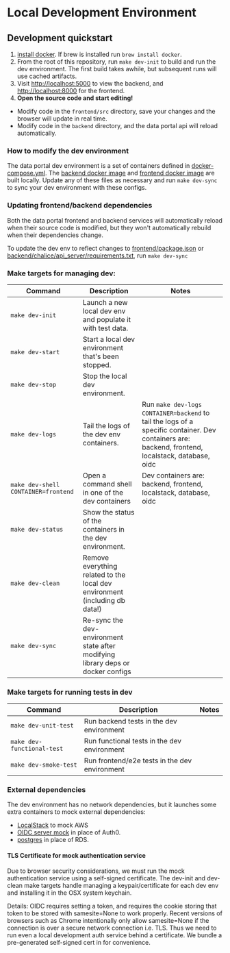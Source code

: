 # Local Development Environment

## Development quickstart
1. [install docker](https://docs.docker.com/get-docker/). If brew is installed run `brew install docker`.
1. From the root of this repository, run `make dev-init` to build and run the dev environment. The first build takes awhile, but subsequent runs will use cached artifacts.
1. Visit [http://localhost:5000](http://localhost:5000) to view the backend, and [http://localhost:8000](http://localhost:8000) for the frontend.
1. **Open the source code and start editing!**
  - Modify code in the `frontend/src` directory, save your changes and the browser will update in real time.
  - Modify code in the `backend` directory, and the data portal api will reload automatically.

### How to modify the dev environment
The data portal dev environment is a set of containers defined in [docker-compose.yml](docker-compose.yml). The [backend docker image](backend/Dockerfile) and [frontend docker image](frontend/Dockerfile) are built locally. Update any of these files as necessary and run `make dev-sync` to sync your dev environment with these configs.

### Updating frontend/backend dependencies
Both the data portal frontend and backend services will automatically reload when their source code is modified, but they won't automatically rebuild when their dependencies change.

To update the dev env to reflect changes to [frontend/package.json](frontend/package.json) or [backend/chalice/api_server/requirements.txt](backend/chalice/api_server/requirements.txt), run `make dev-sync`

### Make targets for managing dev:

| Command                 | Description                                                                          | Notes                                                                                                |
| ----------------------- | ------------------------------------------------------------------------------------ | ---------------------------------------------------------------------------------------------------- |
| `make dev-init`         | Launch a new local dev env and populate it with test data.                           |                                                          |
| `make dev-start`        | Start a local dev environment that's been stopped.                                   |                                                          |
| `make dev-stop`         | Stop the local dev environment.                                                      |                                                          |
| `make dev-logs`         | Tail the logs of the dev env containers.                                             | Run `make dev-logs CONTAINER=backend` to tail the logs of a specific container. Dev containers are: backend, frontend, localstack, database, oidc |
| `make dev-shell CONTAINER=frontend`  | Open a command shell in one of the dev containers                       | Dev containers are: backend, frontend, localstack, database, oidc |
| `make dev-status`       | Show the status of the containers in the dev environment.                            |                                                          |
| `make dev-clean`        | Remove everything related to the local dev environment (including db data!)          |                                                          |
| `make dev-sync`         | Re-sync the dev-environment state after modifying library deps or docker configs     |                                                          |

### Make targets for running tests in dev
| Command                 | Description                                                                          | Notes                                                                                                |
| ----------------------- | ------------------------------------------------------------------------------------ | ---------------------------------------------------------------------------------------------------- |
| `make dev-unit-test`    | Run backend tests in the dev environment                                             |                                                          |
| `make dev-functional-test` | Run functional tests in the dev environment                                       |                                                          |
| `make dev-smoke-test`   | Run frontend/e2e tests in the dev environment                                        |                                                          |

### External dependencies
The dev environment has no network dependencies, but it launches some extra containers to mock external dependencies:
 - [LocalStack](https://github.com/localstack/localstack) to mock AWS
 - [OIDC server mock](https://github.com/Soluto/oidc-server-mock) in place of Auth0.
 - [postgres](https://hub.docker.com/_/postgres) in place of RDS.

#### TLS Certificate for mock authentication service
Due to browser security considerations, we must run the mock authentication
service using a self-signed certificate. The dev-init and dev-clean make targets
handle managing a keypair/certificate for each dev env and installing it in the
OSX system keychain.

Details: OIDC requires setting a token, and requires the cookie storing that
token to be stored with samesite=None to work properly. Recent versions of
browsers such as Chrome intentionally only allow samesite=None if the connection
is over a secure network connection i.e. TLS. Thus we need to run even a local
development auth service behind a certificate. We bundle a pre-generated
self-signed cert in for convenience.
